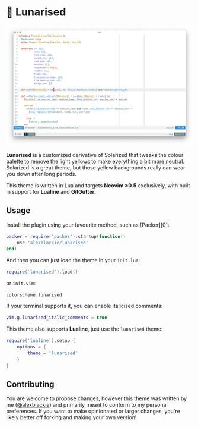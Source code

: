# 🌝 Lunarised

![Preview image of the lunarised colour scheme](./preview.png)

**Lunarised** is a customized derivative of Solarized that tweaks the colour
palette to remove the light yellows to make everything a bit more neutral.
Solarized is a great theme, but those yellow backgrounds really can wear you
down after long periods.

This theme is written in Lua and targets **Neovim ≥0.5** exclusively, with
built-in support for **Lualine** and **GitGutter**.

## Usage

Install the plugin using your favourite method, such as [Packer][0]:

```lua
packer = require('packer').startup(function()
	use 'alexblackie/lunarised'
end)
```

And then you can just load the theme in your `init.lua`:

```lua
require('lunarised').load()
```

or `init.vim`:

```viml
colorscheme lunarised
```

If your terminal supports it, you can enable italicised comments:

```lua
vim.g.lunarised_italic_comments = true
```

This theme also supports **Lualine**, just use the `lunarised` theme:

```lua
require('lualine').setup {
	options = {
		theme = 'lunarised'
	}
}
```

## Contributing

You are welcome to propose changes, however this theme was written by me
([@alexblackie](https://github.com/alexblackie)) and primarily meant to conform
to my personal preferences. If you want to make opinionated or larger changes,
you're likely better off forking and making your own version!
